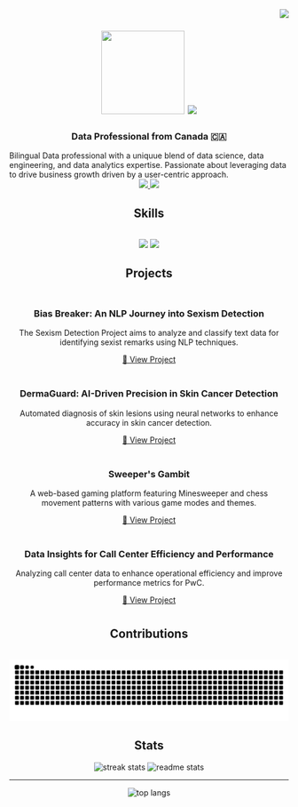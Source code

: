 <img align="right" src="https://visitor-badge.laobi.icu/badge?page_id=Darylwanji.Darylwanji" />
<h1 align="center">
  <img src='https://github.com/user-attachments/assets/d25dfd4f-90c8-40f5-a24c-13eb70bd5b55' width="150" height="150"/>
    <img src="https://readme-typing-svg.herokuapp.com/?font=Righteous&size=35&center=true&vCenter=true&width=500&height=70&duration=5000&lines=Hi+There!+👋;+I'm+Daryl+Wanji;" />
</h1>
<h3 align="center"> Data Professional from Canada 🇨🇦</h3>
Bilingual Data professional with a uniquue blend of data science, data engineering, and data analytics expertise. Passionate about leveraging data to drive business growth driven by a user-centric approach.
<div align="center"> 
  <a href="mailto:Daryl.wanji@gmail.com">
    <img src="https://img.shields.io/badge/Gmail-333333?style=for-the-badge&logo=gmail&logoColor=red" />
  </a>
  <a href="https://www.linkedin.com/in/darylwanji" target="_blank">
    <img src="https://img.shields.io/badge/LinkedIn-0077B5?style=for-the-badge&logo=linkedin&logoColor=white" />
  </a>
</div>

<h2 align="center"> Skills </h2>
<br/>
<div align="center">
    <img src="https://skillicons.dev/icons?i=python,r,mysql,tensorflow,pytorch,docker,sublime,atom,kubernetes,aws" />
    <img src="https://skillicons.dev/icons?i=azure,gcp,gitlab,github,git,linux,bash,pycharm,eclipse,vscode" />
    <br>
</div>

<h2 align="center">Projects</h2>
<div align="center">
  <div style="display: flex; flex-wrap: wrap; justify-content: center;">
    <div style="margin: 10px; text-align: center;">
      <h3>Bias Breaker: An NLP Journey into Sexism Detection</h3>
      <p>The Sexism Detection Project aims to analyze and classify text data for identifying sexist remarks using NLP techniques.</p>
      <a href="https://github.com/Darylwanji/Bias-Breaker--An-NLP-Journey-into-Sexism-Detection" target="_blank">🔗 View Project</a>
    </div>
    <div style="margin: 10px; text-align: center;">
      <h3>DermaGuard: AI-Driven Precision in Skin Cancer Detection</h3>
      <p>Automated diagnosis of skin lesions using neural networks to enhance accuracy in skin cancer detection.</p>
      <a href="https://github.com/Darylwanji/Advancing-Automated-Skin-Cancer-Detection" target="_blank">🔗 View Project</a>
    </div>
    <div style="margin: 10px; text-align: center;">
      <h3>Sweeper's Gambit</h3>
      <p>A web-based gaming platform featuring Minesweeper and chess movement patterns with various game modes and themes.</p>
      <a href="https://github.com/Darylwanji/Sweepers-Gambit" target="_blank">🔗 View Project</a>
    </div>
    <div style="margin: 10px; text-align: center;">
      <h3>Data Insights for Call Center Efficiency and Performance</h3>
      <p>Analyzing call center data to enhance operational efficiency and improve performance metrics for PwC.</p>
      <a href="https://github.com/Darylwanji/Darylwanji-Data-Insights-for-Call-Center-Efficiency-and-Performance" target="_blank">🔗 View Project</a>
    </div>
  </div>
</div>

<div align="center">
  <h2>Contributions</h2>
  <br>
  <img alt="snake eating my contributions" src="https://raw.githubusercontent.com/Darylwanji/Darylwanji/output/github-contribution-grid-snake.svg" />
  
</div>

<h2 align="center">Stats</h2>

<div align=center>
  <img width=350 src="https://github-readme-streak-stats.herokuapp.com/?user=Darylwanji&count_private=true&theme=react&border_radius=10" alt="streak stats"/>
  <img width=350 src="https://github-readme-stats.vercel.app/api?username=Darylwanji&count_private=true&show_icons=true&theme=react&rank_icon=github&border_radius=10" alt="readme stats" />
  <br/>

</div>

<hr/>
<div align="center">
  <img width=300 src="https://github-readme-stats.vercel.app/api/top-langs/?username=Darylwanji&hide=HTML&langs_count=8&layout=compact&theme=react&border_radius=10&size_weight=0.5&count_weight=0.5&exclude_repo=github-readme-stats" alt="top langs" />
</div>